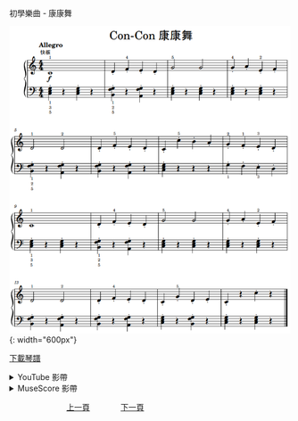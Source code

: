 ﻿---
keywords: 初學樂曲 - 康康舞
---
初學樂曲 - 康康舞

![康康舞](/assets/Piano/B-ConCon.png){: width="600px"}

<a href="/assets/Piano/B-ConCon.pdf" target="_blank">下載琴譜</a>

<details>
  <summary>YouTube 影帶</summary>
<ol>
<iframe width="560" height="315" src="https://www.youtube.com/embed/y2NBGCK7fOU" title="康康舞" frameborder="0" allow="accelerometer; autoplay; clipboard-write; encrypted-media; gyroscope; picture-in-picture; web-share" allowfullscreen></iframe>
</ol>
</details>

<details>
  <summary>MuseScore 影帶</summary>
<ol>
<a href="https://musescore.com/user/65457238/scores/11041900?share=copy_link" target="_blank">Open to Play</a>
</ol>
</details>


&nbsp;&nbsp;&nbsp;&nbsp;&nbsp;&nbsp;&nbsp;&nbsp;&nbsp;&nbsp;&nbsp;&nbsp;
&nbsp;&nbsp;&nbsp;&nbsp;&nbsp;&nbsp;&nbsp;&nbsp;&nbsp;&nbsp;&nbsp;&nbsp;
[上一頁](B-DoReMiFaSol-2)
&nbsp;&nbsp;&nbsp;&nbsp;&nbsp;&nbsp;&nbsp;&nbsp;&nbsp;&nbsp;&nbsp;&nbsp;
[下一頁](B-TheIndianCabin)









